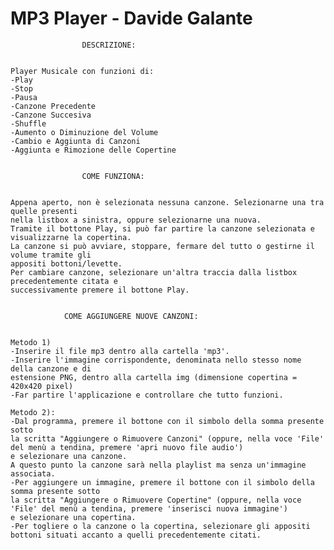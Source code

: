 # MP3 Player - Davide Galante


					DESCRIZIONE:


	Player Musicale con funzioni di:
	-Play
	-Stop
	-Pausa
	-Canzone Precedente
	-Canzone Succesiva
	-Shuffle
	-Aumento o Diminuzione del Volume
	-Cambio e Aggiunta di Canzoni
	-Aggiunta e Rimozione delle Copertine


					COME FUNZIONA: 


	Appena aperto, non è selezionata nessuna canzone. Selezionarne una tra quelle presenti
	nella listbox a sinistra, oppure selezionarne una nuova.
	Tramite il bottone Play, si può far partire la canzone selezionata e 
	visualizzarne la copertina.
	La canzone si può avviare, stoppare, fermare del tutto o gestirne il volume tramite gli 
	appositi bottoni/levette.
	Per cambiare canzone, selezionare un'altra traccia dalla listbox precedentemente citata e 
	successivamente premere il bottone Play.


				COME AGGIUNGERE NUOVE CANZONI:


	Metodo 1)
	-Inserire il file mp3 dentro alla cartella 'mp3'.
	-Inserire l'immagine corrispondente, denominata nello stesso nome della canzone e di 
	estensione PNG, dentro alla cartella img (dimensione copertina = 420x420 pixel)
	-Far partire l'applicazione e controllare che tutto funzioni.
	
	Metodo 2):
	-Dal programma, premere il bottone con il simbolo della somma presente sotto 
	la scritta "Aggiungere o Rimuovere Canzoni" (oppure, nella voce 'File' del menù a tendina, premere 'apri nuovo file audio') 
	e selezionare una canzone.
	A questo punto la canzone sarà nella playlist ma senza un'immagine associata.
	-Per aggiungere un immagine, premere il bottone con il simbolo della somma presente sotto 
	la scritta "Aggiungere o Rimuovere Copertine" (oppure, nella voce 'File' del menù a tendina, premere 'inserisci nuova immagine') 
	e selezionare una copertina.
	-Per togliere o la canzone o la copertina, selezionare gli appositi bottoni situati accanto a quelli precedentemente citati.
